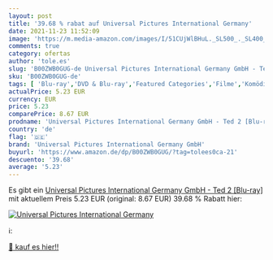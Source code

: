 ```yaml
---
layout: post
title: '39.68 % rabat auf Universal Pictures International Germany'
date: 2021-11-23 11:52:09
image: 'https://m.media-amazon.com/images/I/51CUjWlBHuL._SL500_._SL400_.jpg'
comments: true
category: ofertas
author: 'tole.es'
slug: 'B00ZWB0GUG-de Universal Pictures International Germany GmbH - Ted 2...'
sku: 'B00ZWB0GUG-de'
tags: [ 'Blu-ray','DVD & Blu-ray','Featured Categories','Filme','Komödie & Unterhaltung','universal pictures international germany gmbh', ]
actualPrice: 5.23 EUR
currency: EUR
price: 5.23
comparePrice: 8.67 EUR
prodname: 'Universal Pictures International Germany GmbH - Ted 2 [Blu-ray]'
country: 'de'
flag: '🇩🇪'
brand: 'Universal Pictures International Germany GmbH'
buyurl: 'https://www.amazon.de/dp/B00ZWB0GUG/?tag=tolees0ca-21'
descuento: '39.68'
average: '5.23'
---
```


Es gibt ein [Universal Pictures International Germany GmbH - Ted 2 [Blu-ray]](https://www.amazon.de/dp/B00ZWB0GUG/?tag=tolees0ca-21) mit aktuellem Preis 5.23 EUR (original: 8.67 EUR) 39.68 % Rabatt hier:

[![Universal Pictures International Germany](https://m.media-amazon.com/images/I/51CUjWlBHuL._SL500_._SL400_.jpg)](https://www.amazon.de/dp/B00ZWB0GUG/?tag=tolees0ca-21)

ℹ️:


[🛒 kauf es hier!!](https://www.amazon.de/dp/B00ZWB0GUG/?tag=tolees0ca-21)
